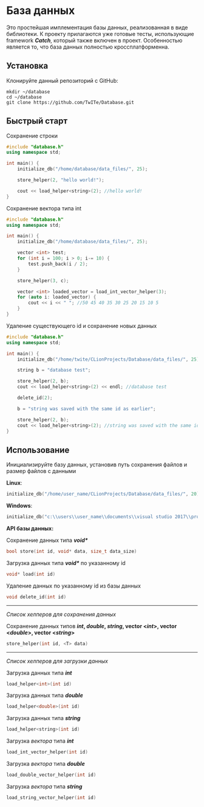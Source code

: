 # База данных

Это простейшая имплементация базы данных, реализованная в виде библиотеки.
К проекту прилагаются уже готовые тесты, использующие framework ***Catch***, который также включен в проект.
Особенностью является то, что база данных полностью кроссплатформенна.

## Установка

Клонируйте данный репозиторий с GitHub:

```
mkdir ~/database
cd ~/database
git clone https://github.com/TwITe/Database.git
```

## Быстрый старт

Сохранение строки
  ```c++
  #include "database.h"
  using namespace std;

  int main() {
      initialize_db("/home/database/data_files/", 25);

      store_helper(2, "hello world!");

      cout << load_helper<string>(2); //hello world!
  }
  ```

Сохранение вектора типа int
  ```c++
  #include "database.h"
  using namespace std;

  int main() {
      initialize_db("/home/database/data_files/", 25);

      vector <int> test;
      for (int i = 100; i > 0; i-= 10) {
          test.push_back(i / 2);
      }

      store_helper(3, c);

      vector <int> loaded_vector = load_int_vector_helper(3);
      for (auto i: loaded_vector) {
          cout << i << " "; //50 45 40 35 30 25 20 15 10 5
      }
  }
  ```

Удаление существующего id и сохранение новых данных

```c++
#include "database.h"
using namespace std;

int main() {
    initialize_db("/home/twite/CLionProjects/Database/data_files/", 25);

    string b = "database test";

    store_helper(2, b);
    cout << load_helper<string>(2) << endl; //database test

    delete_id(2);

    b = "string was saved with the same id as earlier";

    store_helper(2, b);
    cout << load_helper<string>(2); //string was saved with the same id as earlier
}
```

## Использование

Инициализируйте базу данных, установив путь сохранения файлов и размер файлов с данными

 **Linux**:
 ```c++
 initialize_db("/home/user_name/CLionProjects/Database/data_files/", 20)
 ```
 **Windows**:
  ```c++
  initialize_db("c:\\users\\user_name\\documents\\visual studio 2017\\projects\\database\\data_files\\", 20)
  ```

**API базы данных:**

Сохранение данных типа ***void\****
  ```c++
  bool store(int id, void* data, size_t data_size)
  ```

Загрузка данных типа ***void\**** по указанному id
   ```c++
 void* load(int id)
```

Удаление данных по указанному id из базы данных
  ```c++
  void delete_id(int id)
  ```

---

*Список хелперов для сохранения данных*

Сохранение данных типов **_int_, _double_, _string_, vector \<_int_>\, vector \<_double_>\, vector \<_string_>**
```c++
store_helper(int id, <T> data)
```

---

*Список хелперов для загрузки данных*

Загрузка данных типа ***int***
 ```c++
load_helper<int>(int id)
```

Загрузка данных типа ***double***
 ```c++
load_helper<double>(int id)
```

Загрузка данных типа ***string***
 ```c++
load_helper<string>(int id)
```

Загрузка *вектора* типа ***int***
 ```c++
load_int_vector_helper(int id)
```

Загрузка *вектора* типа ***double***
 ```c++
load_double_vector_helper(int id)
```

Загрузка *вектора* типа ***string***
 ```c++
load_string_vector_helper(int id)
```